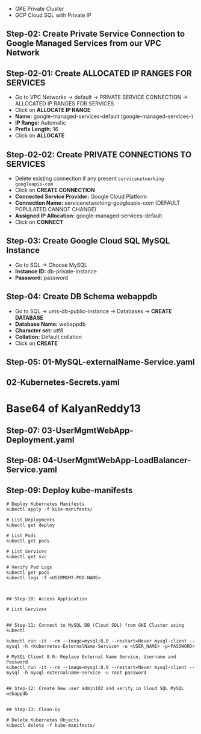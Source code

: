 
- GKE Private Cluster 
- GCP Cloud SQL with Private IP 


## Step-02: Create Private Service Connection to Google Managed Services from our VPC Network
## Step-02-01: Create ALLOCATED IP RANGES FOR SERVICES
- Go to VPC Networks -> default -> PRIVATE SERVICE CONNECTION -> ALLOCATED IP RANGES FOR SERVICES
- Click on **ALLOCATE IP RANGE**
- **Name:** google-managed-services-default  (google-managed-services-<VPC-NAME>)  
- **IP Range:** Automatic
- **Prefix Length:** 16
- Click on **ALLOCATE** 

## Step-02-02: Create PRIVATE CONNECTIONS TO SERVICES
- Delete existing connection if any present `servicenetworking-googleapis-com`
- Click on **CREATE CONNECTION**
- **Connected Service Provider:** Google Cloud Platform
- **Connection Name:** servicenetworking-googleapis-com (DEFAULT POPULATED CANNOT CHANGE)
- **Assigned IP Allocation:** google-managed-services-default  
- Click on **CONNECT**

## Step-03: Create Google Cloud SQL MySQL Instance
- Go to SQL -> Choose MySQL
- **Instance ID:** db-private-instance
- **Password:** password 


## Step-04: Create DB Schema webappdb 
- Go to SQL ->  ums-db-public-instance -> Databases -> **CREATE DATABASE**
- **Database Name:** webappdb
- **Character set:** utf8
- **Collation:** Default collation
- Click on **CREATE**


## Step-05: 01-MySQL-externalName-Service.yaml


 ## 02-Kubernetes-Secrets.yaml


# Base64 of KalyanReddy13


## Step-07: 03-UserMgmtWebApp-Deployment.yaml

## Step-08: 04-UserMgmtWebApp-LoadBalancer-Service.yaml


## Step-09: Deploy kube-manifests
```t
# Deploy Kubernetes Manifests
kubectl apply -f kube-manifests/

# List Deployments
kubectl get deploy

# List Pods
kubectl get pods

# List Services
kubectl get svc

# Verify Pod Logs
kubectl get pods
kubectl logs -f <USERMGMT-POD-NAME>



## Step-10: Access Application

# List Services


## Step-11: Connect to MySQL DB (Cloud SQL) from GKE Cluster using kubectl

kubectl run -it --rm --image=mysql:8.0 --restart=Never mysql-client -- mysql -h <Kubernetes-ExternalName-Service> -u <USER_NAME> -p<PASSWORD>

# MySQL Client 8.0: Replace External Name Service, Username and Password
kubectl run -it --rm --image=mysql:8.0 --restart=Never mysql-client -- mysql -h mysql-externalname-service -u root password


## Step-12: Create New user admin102 and verify in Cloud SQL MySQL webappdb


## Step-13: Clean-Up

# Delete Kubernetes Objects
kubectl delete -f kube-manifests/
